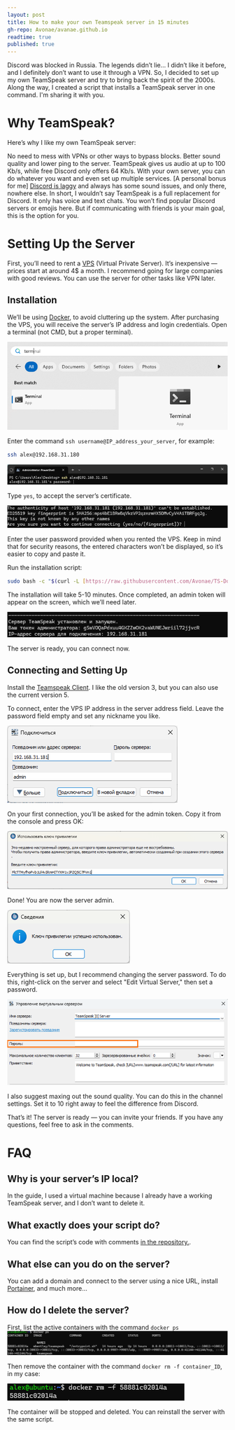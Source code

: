```yaml
---
layout: post
title: How to make your own Teamspeak server in 15 minutes
gh-repo: Avonae/avanae.github.io
readtime: true
published: true
---
```


Discord was blocked in Russia. The legends didn’t lie... I didn’t like it before, and I definitely don’t want to use it through a VPN. So, I decided to set up my own TeamSpeak server and try to bring back the spirit of the 2000s.
Along the way, I created a script that installs a TeamSpeak server in one command. I'm sharing it with you.

# Why TeamSpeak?

Here’s why I like my own TeamSpeak server:

No need to mess with VPNs or other ways to bypass blocks.
Better sound quality and lower ping to the server. TeamSpeak gives us audio at up to 100 Kb/s, while free Discord only offers 64 Kb/s.
With your own server, you can do whatever you want and even set up multiple services.
[A personal bonus for me] [Discord is laggy](https://windowsreport.com/discord-website-defaults-32-bit-app-how-to-download-64-bit/) and always has some sound issues, and only there, nowhere else. In short, I wouldn’t say TeamSpeak is a full replacement for Discord. It only has voice and text chats. You won’t find popular Discord servers or emojis here. But if communicating with friends is your main goal, this is the option for you.

# Setting Up the Server
First, you’ll need to rent a [VPS](https://ru.wikipedia.org/wiki/VPS) (Virtual Private Server). It’s inexpensive — prices start at around 4$ a month. I recommend going for large companies with good reviews.
You can use the server for other tasks like VPN later.

## Installation
We’ll be using [Docker](https://en.wikipedia.org/wiki/Docker_(software)), to avoid cluttering up the system. After purchasing the VPS, you will receive the server’s IP address and login credentials.
Open a terminal (not CMD, but a proper terminal).

![Open windows terminal](/assets/img/teamspeak/image0.png)

Enter the command `ssh username@IP_address_your_server`, for example:

```bash
ssh alex@192.168.31.180
```
![Connect to the server](/assets/img/teamspeak/image1.png)

Type `yes`, to accept the server’s certificate.

![Accept the server's sertificate](/assets/img/teamspeak/image2.png)

Enter the user password provided when you rented the VPS. Keep in mind that for security reasons, the entered characters won’t be displayed, so it’s easier to copy and paste it.

Run the installation script:

```bash
sudo bash -c "$(curl -L [https://raw.githubusercontent.com/Avonae/TS-Docker-Install/refs/heads/main/install_script.sh](https://raw.githubusercontent.com/Avonae/TS-Docker-Install/refs/heads/main/install_script.sh))"
```
The installation will take 5-10 minutes. Once completed, an admin token will appear on the screen, which we’ll need later.

![The server is ready](/assets/img/teamspeak/image3.png)

The server is ready, you can connect now.

## Connecting and Setting Up
Install the [Teamspeak Client](https://teamspeak.com/en/downloads/). I like the old version 3, but you can also use the current version 5.

To connect, enter the VPS IP address in the server address field. Leave the password field empty and set any nickname you like.

![Enter the server address in Teamspeak Client](/assets/img/teamspeak/image4.png)

On your first connection, you’ll be asked for the admin token. Copy it from the console and press OK:

![Enter the admin token](/assets/img/teamspeak/image5.png)

Done! You are now the server admin.

![Admin key applied succefully](/assets/img/teamspeak/image6.png)

Everything is set up, but I recommend changing the server password. To do this, right-click on the server and select "Edit Virtual Server," then set a password.

![Change the server passowrd](/assets/img/teamspeak/image7.png)

I also suggest maxing out the sound quality. You can do this in the channel settings. Set it to 10 right away to feel the difference from Discord.

That’s it! The server is ready — you can invite your friends. If you have any questions, feel free to ask in the comments.

# FAQ
## Why is your server’s IP local?
In the guide, I used a virtual machine because I already have a working TeamSpeak server, and I don’t want to delete it.

## What exactly does your script do?
You can find the script’s code with comments [in the repository.](https://github.com/Avonae/TS-Docker-Install). 

## What else can you do on the server?
You can add a domain and connect to the server using a nice URL, install [Portainer](https://www.portainer.io/),  and much more...

## How do I delete the server?

First, list the active containers with the command `docker ps`
![Output of "docker ps" command](/assets/img/teamspeak/image8.png)

Then remove the container with the command `docker rm -f container_ID`, in my case:

![Deleted container](/assets/img/teamspeak/image9.png)

The container will be stopped and deleted. You can reinstall the server with the same script.